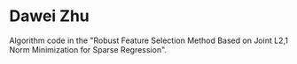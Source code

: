 # Dawei Zhu
Algorithm code in the "Robust Feature Selection Method Based on Joint L2,1 Norm Minimization for Sparse Regression".
